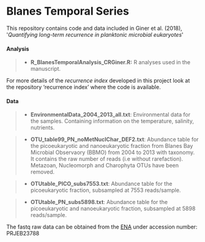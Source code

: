 # Blanes Temporal Series

This repository contains code and data included in Giner et al. (2018), '_Quantifying long-term recurrence in planktonic microbial eukaryotes_'


#### Analysis ####
>- **R_BlanesTemporalAnalysis_CRGiner.R:** R analyses used in the manuscript.

For more details of the _recurrence index_ developed in this project look at the repository ‘recurrence index’ where the code is available.


#### Data ####
>- **EnvironmentalData_2004_2013_all.txt**: Environmental data for the samples. Containing information on the temperature, salinity, nutrients.

>- **OTU_table99_PN_noMetNuclChar_DEF2.txt**: Abundance table for the picoeukaryotic and nanoeukaryotic fraction from Blanes Bay Microbial Observaory (BBMO) from 2004 to 2013 with taxonomy. It contains the raw number of reads (i.e without rarefaction). 
Metazoan, Nucleomorph and Charophyta OTUs have been removed.

>- **OTUtable_PICO_subs7553.txt**: Abundance table for the picoeukaryotic fraction, subsampled at 7553 reads/sample.

>- **OTUtable_PN_subs5898.txt**: Abundance table for the picoeukaryotic and nanoeukaryotic fraction, subsampled at 5898 reads/sample.


The fastq raw data can be obtained from the [ENA](https://www.ebi.ac.uk/ena) under accession number: PRJEB23788
